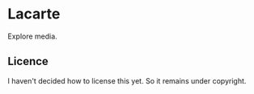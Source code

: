 # Lacarte
Explore media.

## Licence
I haven't decided how to license this yet. So it remains under copyright.
